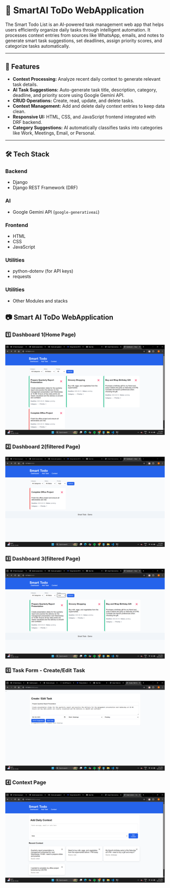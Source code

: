 # 📝 SmartAI ToDo WebApplication

The Smart Todo List is an AI-powered task management web app that helps users efficiently organize daily tasks through intelligent automation. 
It processes context entries from sources like WhatsApp, emails, and notes to generate smart task suggestions, set deadlines, assign priority scores, and categorize tasks automatically.

---

## 🚀 Features
- **Context Processing:** Analyze recent daily context to generate relevant task details.
- **AI Task Suggestions:** Auto-generate task title, description, category, deadline, and priority score using Google Gemini API.
- **CRUD Operations:** Create, read, update, and delete tasks.
- **Context Management:** Add and delete daily context entries to keep data clean.
- **Responsive UI:** HTML, CSS, and JavaScript frontend integrated with DRF backend.
- **Category Suggestions:** AI automatically classifies tasks into categories like Work, Meetings, Email, or Personal.

---

## 🛠 Tech Stack

### **Backend**
- Django
- Django REST Framework (DRF)

### **AI**
- Google Gemini API (`google-generativeai`)

### **Frontend**
- HTML
- CSS
- JavaScript

### **Utilities**
- python-dotenv (for API keys)
- requests

### **Utilities**
- Other Modules and stacks

## 📷 Smart AI ToDo WebApplication

### 1️⃣ Dashboard 1(Home Page)
![Dashboard Screenshot 1](https://github.com/Vishlu/Smart_todo/blob/7ad95f3b1b06c414d755d76c2c699c4fe4e2751e/Screenshot%20(70).png)

### 2️⃣ Dashboard 2(filtered Page)
![Dashboard Screenshot 2](https://github.com/Vishlu/Smart_todo/blob/7ad95f3b1b06c414d755d76c2c699c4fe4e2751e/Screenshot%20(71).png)

### 3️⃣ Dashboard 3(filtered Page)
![Context Input Screenshot](https://github.com/Vishlu/Smart_todo/blob/7ad95f3b1b06c414d755d76c2c699c4fe4e2751e/Screenshot%20(72).png)

### 5️⃣ Task Form - Create/Edit Task
![Task List Screenshot](https://github.com/Vishlu/Smart_todo/blob/7ad95f3b1b06c414d755d76c2c699c4fe4e2751e/Screenshot%20(69).png)

### 4️⃣ Context Page
![AI Suggestion Screenshot](https://github.com/Vishlu/Smart_todo/blob/7ad95f3b1b06c414d755d76c2c699c4fe4e2751e/Screenshot%20(73).png)



